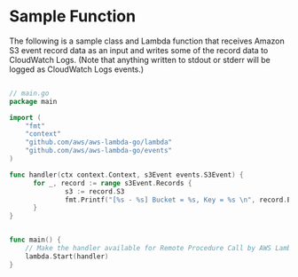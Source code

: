 # Sample Function

The following is a sample class and Lambda function that receives Amazon S3 event record data as an input and writes some of the record data to CloudWatch Logs. (Note that anything written to stdout or stderr will be logged as CloudWatch Logs events.)

```go

// main.go
package main

import (
    "fmt"
    "context"
    "github.com/aws/aws-lambda-go/lambda"
    "github.com/aws/aws-lambda-go/events"
)

func handler(ctx context.Context, s3Event events.S3Event) {
      for _, record := range s3Event.Records {
              s3 := record.S3
              fmt.Printf("[%s - %s] Bucket = %s, Key = %s \n", record.EventSource, record.EventTime, s3.Bucket.Name, s3.Object.Key)
      }
}


func main() {
    // Make the handler available for Remote Procedure Call by AWS Lambda
    lambda.Start(handler)
}

```
